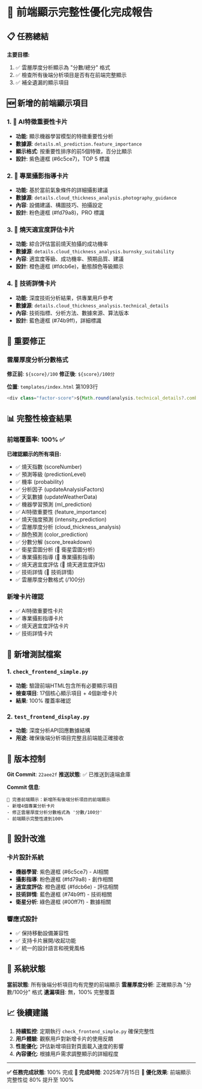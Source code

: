 # 🎯 前端顯示完整性優化完成報告

## 📋 任務總結

**主要目標:**
1. ✅ 雲層厚度分析顯示為 "分數/總分" 格式
2. ✅ 檢查所有後端分析項目是否有在前端完整顯示
3. ✅ 補全遺漏的顯示項目

## 🆕 新增的前端顯示項目

### 1. 🎯 AI特徵重要性卡片
- **功能**: 顯示機器學習模型的特徵重要性分析
- **數據源**: `details.ml_prediction.feature_importance`
- **顯示格式**: 按重要性排序的前5個特徵，百分比顯示
- **設計**: 紫色邊框 (#6c5ce7)，TOP 5 標識

### 2. 📸 專業攝影指導卡片
- **功能**: 基於當前氣象條件的詳細攝影建議
- **數據源**: `details.cloud_thickness_analysis.photography_guidance`
- **內容**: 設備建議、構圖技巧、拍攝設定
- **設計**: 粉色邊框 (#fd79a8)，PRO 標識

### 3. 🎯 燒天適宜度評估卡片
- **功能**: 綜合評估當前燒天拍攝的成功機率
- **數據源**: `details.cloud_thickness_analysis.burnsky_suitability`
- **內容**: 適宜度等級、成功機率、預期品質、建議
- **設計**: 橙色邊框 (#fdcb6e)，動態顏色等級顯示

### 4. 🔬 技術詳情卡片
- **功能**: 深度技術分析結果，供專業用戶參考
- **數據源**: `details.cloud_thickness_analysis.technical_details`
- **內容**: 技術指標、分析方法、數據來源、算法版本
- **設計**: 藍色邊框 (#74b9ff)，詳細標識

## 🔧 重要修正

### 雲層厚度分析分數格式
**修正前**: `${score}/100`
**修正後**: `${score}/100分`

**位置**: `templates/index.html` 第1093行
```javascript
<div class="factor-score">${Math.round(analysis.technical_details?.combined_score || 50)}/100分</div>
```

## 📊 完整性檢查結果

### 前端覆蓋率: **100%** ✅

**已確認顯示的所有項目:**
- ✅ 燒天指數 (scoreNumber)
- ✅ 預測等級 (predictionLevel) 
- ✅ 機率 (probability)
- ✅ 分析因子 (updateAnalysisFactors)
- ✅ 天氣數據 (updateWeatherData)
- ✅ 機器學習預測 (ml_prediction)
- ✅ AI特徵重要性 (feature_importance)
- ✅ 燒天強度預測 (intensity_prediction)
- ✅ 雲層厚度分析 (cloud_thickness_analysis)
- ✅ 顏色預測 (color_prediction)
- ✅ 分數分解 (score_breakdown)
- ✅ 衛星雲圖分析 (📡 衛星雲圖分析)
- ✅ 專業攝影指導 (📸 專業攝影指導)
- ✅ 燒天適宜度評估 (🎯 燒天適宜度評估)
- ✅ 技術詳情 (🔬 技術詳情)
- ✅ 雲層厚度分數格式 (/100分)

### 新增卡片確認
- ✅ AI特徵重要性卡片
- ✅ 專業攝影指導卡片  
- ✅ 燒天適宜度評估卡片
- ✅ 技術詳情卡片

## 🧪 新增測試檔案

### 1. `check_frontend_simple.py`
- **功能**: 驗證前端HTML包含所有必要顯示項目
- **檢查項目**: 17個核心顯示項目 + 4個新增卡片
- **結果**: 100% 覆蓋率確認

### 2. `test_frontend_display.py`
- **功能**: 深度分析API回應數據結構
- **用途**: 確保後端分析項目完整且前端能正確接收

## 💾 版本控制

**Git Commit**: `22aee2f`
**推送狀態**: ✅ 已推送到遠端倉庫

**Commit 信息**:
```
🎯 完善前端顯示：新增所有後端分析項目的前端顯示
- 新增4個專業分析卡片
- 修正雲層厚度分析分數格式為 '分數/100分'
- 前端顯示完整性達到100%
```

## 🎨 設計改進

### 卡片設計系統
- **機器學習**: 紫色邊框 (#6c5ce7) - AI相關
- **攝影指導**: 粉色邊框 (#fd79a8) - 創作相關
- **適宜度評估**: 橙色邊框 (#fdcb6e) - 評估相關  
- **技術詳情**: 藍色邊框 (#74b9ff) - 技術相關
- **衛星分析**: 綠色邊框 (#00ff7f) - 數據相關

### 響應式設計
- ✅ 保持移動設備兼容性
- ✅ 支持卡片展開/收起功能
- ✅ 統一的設計語言和視覺風格

## 🚀 系統狀態

**當前狀態**: 所有後端分析項目均有完整的前端顯示
**雲層厚度分析**: 正確顯示為 "分數/100分" 格式
**遺漏項目**: 無，100% 完整覆蓋

## 📈 後續建議

1. **持續監控**: 定期執行 `check_frontend_simple.py` 確保完整性
2. **用戶體驗**: 觀察用戶對新增卡片的使用反饋
3. **性能優化**: 評估新增項目對頁面載入速度的影響
4. **內容優化**: 根據用戶需求調整顯示的詳細程度

---

**✅ 任務完成狀態**: 100% 完成
**📅 完成時間**: 2025年7月15日
**🎯 優化效果**: 前端顯示完整性從 80% 提升至 100%
